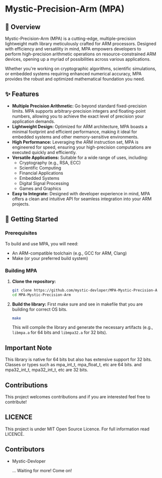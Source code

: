 # Mystic-Precision-Arm (MPA)

## 🌟 Overview

Mystic-Precision-Arm (MPA) is a cutting-edge, multiple-precision lightweight math library meticulously crafted for ARM processors. Designed with efficiency and versatility in mind, MPA empowers developers to perform high-precision arithmetic operations on resource-constrained ARM devices, opening up a myriad of possibilities across various applications.

Whether you're working on cryptographic algorithms, scientific simulations, or embedded systems requiring enhanced numerical accuracy, MPA provides the robust and optimized mathematical foundation you need.

## ✨ Features

* **Multiple Precision Arithmetic:** Go beyond standard fixed-precision limits. MPA supports arbitrary-precision integers and floating-point numbers, allowing you to achieve the exact level of precision your application demands.
* **Lightweight Design:** Optimized for ARM architecture, MPA boasts a minimal footprint and efficient performance, making it ideal for embedded systems and other memory-sensitive environments.
* **High Performance:** Leveraging the ARM instruction set, MPA is engineered for speed, ensuring your high-precision computations are executed quickly and efficiently.
* **Versatile Applications:** Suitable for a wide range of uses, including:
    * Cryptography (e.g., RSA, ECC)
    * Scientific Computing
    * Financial Applications
    * Embedded Systems
    * Digital Signal Processing
    * Games and Graphics
* **Easy to Integrate:** Designed with developer experience in mind, MPA offers a clean and intuitive API for seamless integration into your ARM projects.

## 🚀 Getting Started

### Prerequisites

To build and use MPA, you will need:

* An ARM-compatible toolchain (e.g., GCC for ARM, Clang)
* Make (or your preferred build system)

### Building MPA

1.  **Clone the repository:**
    ```bash
    git clone https://github.com/mystic-devloper/MPA-Mystic-Precision-Arm.git
    cd MPA-Mystic-Precision-Arm
    ```
2.  **Build the library:**
    First make sure and see in makefile that you are building for correct OS bits.
    ```bash
    make
    ```
    This will compile the library and generate the necessary artifacts (e.g., `libmpa.a` for 64 bits and `libmpa32.a` for 32 bits).

## Important Note
This library is native for 64 bits but also has extensive support for 32 bits.
Classes or types such as mpa_int_t, mpa_float_t, etc are 64 bits.
and mpa32_int_t, mpa32_int_t, etc are 32 bits.

## Contributions
This project welcomes contributions and if you are interested feel free to contribute!

## LICENCE
This project is under MIT Open Source Licence. For full information read LICENCE.

## Contributors
* Mystic-Devloper

  ... Waiting for more! Come on!
